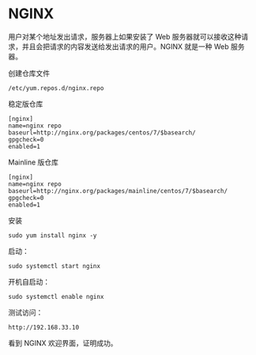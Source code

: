 # NGINX

用户对某个地址发出请求，服务器上如果安装了 Web 服务器就可以接收这种请求，并且会把请求的内容发送给发出请求的用户。NGINX 就是一种 Web 服务器。

创建仓库文件

```
/etc/yum.repos.d/nginx.repo
```

稳定版仓库

```
[nginx]
name=nginx repo
baseurl=http://nginx.org/packages/centos/7/$basearch/
gpgcheck=0
enabled=1
```

Mainline 版仓库

```
[nginx]
name=nginx repo
baseurl=http://nginx.org/packages/mainline/centos/7/$basearch/
gpgcheck=0
enabled=1
```

安装

```
sudo yum install nginx -y
```

启动：

```
sudo systemctl start nginx
```

开机自启动：

```
sudo systemctl enable nginx
```

测试访问：

```
http://192.168.33.10
```

看到 NGINX 欢迎界面，证明成功。


